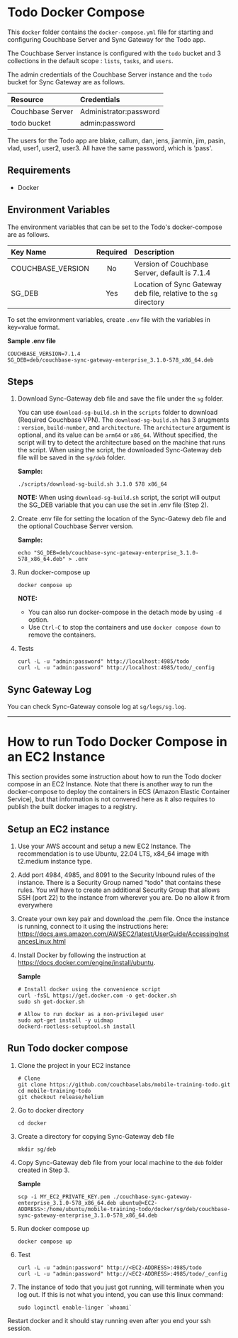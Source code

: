 # Todo Docker Compose

This `docker` folder contains the `docker-compose.yml` file for starting and configuring Couchbase Server and Sync Gateway for the Todo app.

The Couchbase Server instance is configured with the `todo` bucket and 3 collections in the default scope : `lists`, `tasks`, and `users`.

The admin credentials of the Couchbase Server instance and the `todo` bucket for Sync Gateway are as follows.

| Resource | Credentials |
| :----------- | :----------- |
| Couchbase Server | Administrator:password |
| todo bucket | admin:password |

The users for the Todo app are blake, callum, dan, jens, jianmin, jim, pasin, vlad, user1, user2, user3. All have the same password, which is 'pass'.

## Requirements

- Docker

## Environment Variables

The environment variables that can be set to the Todo's docker-compose are as follows.

| Key Name | Required | Description |
| :----------- | :-----------: | :----------- |
| COUCHBASE_VERSION | No  | Version of Couchbase Server, default is 7.1.4  |
| SG_DEB            | Yes | Location of Sync Gateway deb file, relative to the `sg` directory |

To set the environment variables, create `.env` file with the variables in key=value format.

**Sample .env file**
```
COUCHBASE_VERSION=7.1.4
SG_DEB=deb/couchbase-sync-gateway-enterprise_3.1.0-578_x86_64.deb
```

## Steps

1. Download Sync-Gateway deb file and save the file under the `sg` folder.

   You can use `download-sg-build.sh` in the `scripts` folder to download (Required Couchbase VPN). The `download-sg-build.sh` has 3 arugments : `version`, `build-number`, and `architecture`. The `architecture` argument is optional, and its value can be `arm64` or `x86_64`. Without specified, the script will try to detect the architecture based on the machine that runs the script. When using the script, the downloaded Sync-Gateway deb file will be saved in the `sg/deb` folder.

   **Sample:**
   ```
   ./scripts/download-sg-build.sh 3.1.0 578 x86_64
   ```

   **NOTE:** When using `download-sg-build.sh` script, the script will output the SG_DEB variable that you can use the set in .env file (Step 2).

2. Create .env file for setting the location of the Sync-Gatewy deb file and the optional Couchbase Server version.

   **Sample:**

   ```
   echo "SG_DEB=deb/couchbase-sync-gateway-enterprise_3.1.0-578_x86_64.deb" > .env
   ```

3. Run docker-compose up

   ```
   docker compose up
   ```

   **NOTE:**

   * You can also run docker-compose in the detach mode by using `-d` option.
   * Use `Ctrl-C` to stop the containers and use `docker compose down` to remove the containers.

4. Tests

   ```
   curl -L -u "admin:password" http://localhost:4985/todo
   curl -L -u "admin:password" http://localhost:4985/todo/_config
   ```

## Sync Gateway Log

You can check Sync-Gateway console log at `sg/logs/sg.log`.

---

# How to run Todo Docker Compose in an EC2 Instance

This section provides some instruction about how to run the Todo docker compose in an EC2 Instance. Note that there is another way to run the docker-compose to deploy the containers in ECS (Amazon Elastic Container Service), but that information is not convered here as it also requires to publish the built docker images to a registry.

## Setup an EC2 instance

1. Use your AWS account and setup a new EC2 Instance. The recommendation is to use Ubuntu, 22.04 LTS, x84_64 image with t2.medium instance type.

2. Add port 4984, 4985, and 8091 to the Security Inbound rules of the instance.  There is a Security Group named "todo" that contains these rules.  You *will* have to create an additional Security Group that allows SSH (port 22) to the instance from wherever you are.  Do no allow it from everywhere

3. Create your own key pair and download the .pem file.  Once the instance is running, connect to it using the instructions here: https://docs.aws.amazon.com/AWSEC2/latest/UserGuide/AccessingInstancesLinux.html

4. Install Docker by following the instruction at https://docs.docker.com/engine/install/ubuntu.

   **Sample**
   ```
   # Install docker using the convenience script
   curl -fsSL https://get.docker.com -o get-docker.sh
   sudo sh get-docker.sh

   # Allow to run docker as a non-privileged user
   sudo apt-get install -y uidmap
   dockerd-rootless-setuptool.sh install
   ```

## Run Todo docker compose

1. Clone the project in your EC2 instance

   ```
   # Clone
   git clone https://github.com/couchbaselabs/mobile-training-todo.git
   cd mobile-training-todo
   git checkout release/helium
   ```

2. Go to docker directory

   ```
   cd docker
   ```

3. Create a directory for copying Sync-Gateway deb file

   ```
   mkdir sg/deb
   ```

4. Copy Sync-Gateway deb file from your local machine to the `deb` folder created in Step 3.

   **Sample**
   ```
   scp -i MY_EC2_PRIVATE_KEY.pem ./couchbase-sync-gateway-enterprise_3.1.0-578_x86_64.deb ubuntu@<EC2-ADDRESS>:/home/ubuntu/mobile-training-todo/docker/sg/deb/couchbase-sync-gateway-enterprise_3.1.0-578_x86_64.deb
   ```

5. Run docker compose up

   ```
   docker compose up
   ```
6. Test

   ```
   curl -L -u "admin:password" http://<EC2-ADDRESS>:4985/todo
   curl -L -u "admin:password" http://<EC2-ADDRESS>:4985/todo/_config
   ```

7. The instance of todo that you just got running, will terminate when you log out.  If this is not what you intend, you can use this linux command:

   ```
   sudo loginctl enable-linger `whoami`
   ```
Restart docker and it should stay running even after you end your ssh session.

